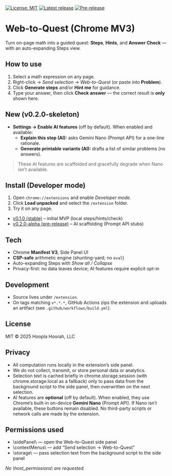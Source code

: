 [![License: MIT](https://img.shields.io/badge/License-MIT-green.svg)](LICENSE)
[![Latest release](https://img.shields.io/github/v/release/HooplaHoorah/w2q-extension)](https://github.com/HooplaHoorah/w2q-extension/releases)
[![Pre-release](https://img.shields.io/github/v/release/HooplaHoorah/w2q-extension?include_prereleases&label=pre-release)](https://github.com/HooplaHoorah/w2q-extension/releases)

# Web-to-Quest (Chrome MV3)

Turn on-page math into a guided quest: **Steps**, **Hints**, and **Answer Check** — with an auto-expanding Steps view.

## How to use
1. Select a math expression on any page.
2. Right-click → *Send selection → Web-to-Quest* (or paste into **Problem**).
3. Click **Generate steps** and/or **Hint me** for guidance.
4. Type your answer, then click **Check answer** — the correct result is **only** shown here.

## New (v0.2.0-skeleton)
- **Settings → Enable AI features** (off by default). When enabled and available:
  - **Explain this step (AI):** asks Gemini Nano (Prompt API) for a one-line rationale.
  - **Generate printable variants (AI):** drafts a list of similar problems (no answers).

> These AI features are scaffolded and gracefully degrade when Nano isn’t available.

## Install (Developer mode)
1. Open `chrome://extensions` and enable *Developer mode*.
2. Click **Load unpacked** and select the `/extension` folder.
3. Try it on any page.
- [v0.1.0 (stable)](https://github.com/HooplaHoorah/w2q-extension/releases/tag/v0.1.0) – initial MVP (local steps/hints/check)
- [v0.2.0-alpha (pre-release)](https://github.com/HooplaHoorah/w2q-extension/releases/tag/v0.2.0-alpha) – AI scaffolding (Prompt API stubs)


## Tech
- Chrome **Manifest V3**, Side Panel UI
- **CSP-safe** arithmetic engine (shunting-yard; no `eval`)
- Auto-expanding Steps with *Show all / Collapse*
- Privacy-first: no data leaves device; AI features require explicit opt-in

## Development
- Source lives under `/extension`.
- On tags matching `v*.*.*`, GitHub Actions zips the extension and uploads an artifact (see `.github/workflows/build.yml`).

## License
MIT © 2025 Hoopla Hoorah, LLC



## Privacy

- All computation runs locally in the extension’s side panel.
- We do not collect, transmit, or store personal data or analytics.
- Selection text is cached briefly in chrome.storage.session (with chrome.storage.local as a fallback) only to pass data from the background script to the side panel, then overwritten on the next selection.
- AI features are **optional** (off by default). When enabled, they use Chrome’s built-in on-device **Gemini Nano** (Prompt API). If Nano isn’t available, these buttons remain disabled. No third-party scripts or network calls are made by the extension.

## Permissions used

- \sidePanel\ — open the Web-to-Quest side panel  
- \contextMenus\ — add “Send selection → Web-to-Quest”  
- \storage\ — pass selection text from the background script to the side panel

*No \host_permissions\ are requested.*

